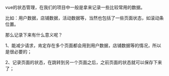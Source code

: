 vue的状态管理，在我们的项目中一般是拿来记录一些比较常用的数据。

比如：用户数据，店铺数据，活动数据等，当然也包括了一些页面状态，如滚动条位置。

那么记录下来有什么意义呢？

1、能减少请求，肯定存在多个页面都会用到用户数据，店铺数据等的情况，所以是很必要的；

2、记录页面的状态，在跳转到另一个页面之后，之前页面的状态就可以保存下来了；

